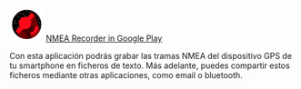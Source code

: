 ![NMEA Recorder](logo_nmea.png)
[NMEA Recorder in Google Play](https://play.google.com/store/apps/details?id=net.dcgoodridge.nmearecorder)

Con esta aplicación podrás grabar las tramas NMEA del dispositivo GPS de tu smartphone en ficheros de texto.
Más adelante, puedes compartir estos ficheros mediante otras aplicaciones, como email o bluetooth.
